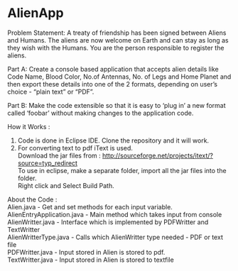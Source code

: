 # AlienApp
Problem Statement: 
A treaty of friendship has been signed between Aliens and Humans. The aliens are now welcome on Earth and can stay as long as they wish with the Humans. You are the person responsible to register the aliens.

Part A: Create a console based application that accepts alien details like Code Name, Blood Color, No.of Antennas, No. of Legs and Home Planet and then export these details into one of the 2 formats, depending on user’s choice - “plain text” or “PDF”.

Part B: Make the code extensible so that it is easy to ‘plug in’ a new format called ‘foobar’ without making changes to the application code.

How it Works :																																																									
1. Code is done in Eclipse IDE. Clone the repository and it will work.																													
2. For converting text to pdf iText is used. 																																										
Download the jar files from : http://sourceforge.net/projects/itext/?source=typ_redirect																				
To use in eclipse, make a separate folder, import all the jar files into the folder.																						
Right click and Select Build Path.																																															

About the Code :																																																								
Alien.java - Get and set methods for each input variable.																																				
AlienEntryApplication.java - Main method which takes input from console																													
AlienWritter.java - Interface which is implemented by PDFWritter and TextWritter																								
AlienWritterType.java - Calls which AlienWritter type needed - PDF or text file																									
PDFWritter.java - Input stored in Alien is stored to pdf.																																				
TextWritter.java - Input stored in Alien is stored to textfile																																

